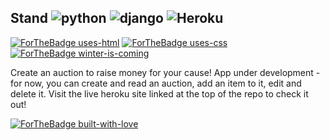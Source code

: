## Stand ![python] ![django] ![Heroku]

[python]: https://img.shields.io/github/pipenv/locked/python-version/ablades/algohop?style=flat-square 

[Heroku]: https://img.shields.io/badge/heroku-deployed-brightgreen?style=flat-square

[django]: https://img.shields.io/badge/django-v3.0.2-green.svg

[![ForTheBadge uses-html](http://ForTheBadge.com/images/badges/uses-html.svg)](http://ForTheBadge.com) [![ForTheBadge uses-css](http://ForTheBadge.com/images/badges/uses-css.svg)](http://ForTheBadge.com) [![ForTheBadge winter-is-coming](http://ForTheBadge.com/images/badges/winter-is-coming.svg)](http://ForTheBadge.com)

Create an auction to raise money for your cause! App under development - for now, you can create  and read an auction, add an item to it, edit and delete it. Visit the live heroku site linked at the top of the repo to check it out!

[![ForTheBadge built-with-love](http://ForTheBadge.com/images/badges/built-with-love.svg)](https://GitHub.com/Naereen/)
